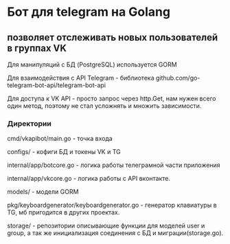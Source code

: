 # Бот для telegram на Golang
## позволяет отслеживать новых пользователей в группах VK

Для манипуляций с БД (PostgreSQL) используется GORM

Для взаимодействия с API Telegram - библиотека github.com/go-telegram-bot-api/telegram-bot-api

Для доступа к VK API - просто запрос через http.Get, нам нужен всего один метод, поэтому не стал усложнять и множить зависимости.

### Директории
cmd/vkapibot/main.go - точка входа

configs/ - кофиги БД и токены VK и TG

internal/app/botcore.go - логика работы телеграмной части приложения

internal/app/vkcore.go - логика работы с API вконтакте.

models/ - модели GORM

pkg/keyboardgenerator/keyboardgenerator.go - генератор клавиатуры в TG, мб пригодится в других проектах.

storage/ - репозитории описывающие функции для моделей user и group, а так же инициализация соединения с БД и миграции(storage.go).
